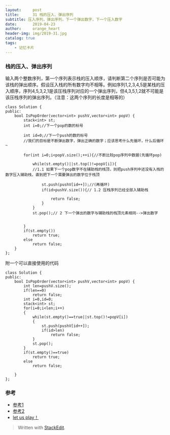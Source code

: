 ```yaml
---
layout:     post
title:      31 栈的压入、弹出序列
subtitle: 压入序列，弹出序列，下一个弹出数字，下一个压入数字
date:       2019-04-23
author:     orange_heart
header-img: img/2019-31.jpg
catalog: true
tags:
    - 记忆卡片
---
```


### 栈的压入、弹出序列

输入两个整数序列，第一个序列表示栈的压入顺序，请判断第二个序列是否可能为该栈的弹出顺序。假设压入栈的所有数字均不相等。例如序列1,2,3,4,5是某栈的压入顺序，序列4,5,3,2,1是该压栈序列对应的一个弹出序列，但4,3,5,1,2就不可能是该压栈序列的弹出序列。（注意：这两个序列的长度是相等的）

```objc
class Solution {
public:
    bool IsPopOrder(vector<int> pushV,vector<int> popV) {
        stack<int> st;
        int i=0;//下一个pop的数的标号  
        
        int id=0;//下一个push的数的标号  
        //我们的目标是不断弹出数字，弹出正确的数字；应该思考什么先循环，什么后循环~  
        
        for(int i=0;i<popV.size();++i){//不断比较pop序列中数据(先循环pop)  
        
            while(st.empty()||st.top()!=popV[i]){
            //1.1 如果下一个pop数字不在辅助栈的栈顶，则把push序列中还没有入栈的数字压入辅助栈，直到把下一个需要弹出的数字位于栈顶  
            
                st.push(pushV[id++]);//(再循环)
                if(id>pushV.size()){// 1.2 压栈序列已经全部入辅助栈  
                
                    return false;
                }
            }
            st.pop();// 2 下一个弹出的数字与辅助栈的栈顶元素相同-->弹出数字  
              
            
        }
        if(st.empty())
            return true;
        else
            return false;
    }
};
```

附一个可以直接使用的代码
```objk
class Solution {
public:
    bool IsPopOrder(vector<int> pushV,vector<int> popV) {
        int len=pushV.size();
        if(len==0)
            return false;
        int i=0,id=0;
        stack<int> st;
        for(i=0;i<len;i++)
        {
            while(st.empty()==true||st.top()!=popV[i])
            {
                st.push(pushV[id++]);
                if(id>len)
                    return false;
            }
            st.pop();
        }
        if(st.empty()==true)
            return true;
        else
            return false;
        
    }
};
```


### 参考

- [参考1](https://github.com/zhedahht/CodingInterviewChinese2)
- [参考2](https://github.com/gatieme/CodingInterviews)
- [let us play！](https://www.nowcoder.com/practice/d77d11405cc7470d82554cb392585106?tpId=13&tqId=11174&tPage=2&rp=1&ru=%2Fta%2Fcoding-interviews&qru=%2Fta%2Fcoding-interviews%2Fquestion-ranking)



> Written with [StackEdit](https://stackedit.io/).

<head>
    <script src="https://cdn.mathjax.org/mathjax/latest/MathJax.js?config=TeX-AMS-MML_HTMLorMML" type="text/javascript"></script>
    <script type="text/x-mathjax-config">
        MathJax.Hub.Config({
            tex2jax: {
            skipTags: ['script', 'noscript', 'style', 'textarea', 'pre'],
            inlineMath: [['$','$']]
            }
        });
    </script>
</head>
<!--stackedit_data:
eyJoaXN0b3J5IjpbLTExMDk2NzE1NDcsMTIzMTA0NjM4MywtMT
U0Nzg5Njg4MiwzMDE5Mzc1MTQsLTQzMDI0ODQwMiwtMTg2MDg0
MTcwMCwtMjA1NTAxODk1NiwtMTgyMTY5Mjk0MSwtMTkyMzMwMz
U4MiwyMDE2NDEwMzM1XX0=
-->